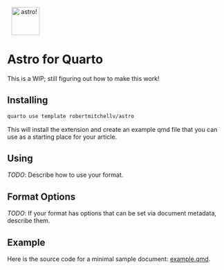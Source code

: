 <div style="display:flex" align="center">
  <img title="astro!" height="65px" width="65px" hspace=10 src="https://cdn.simpleicons.org/astro/FF5D01" />
</div>

# Astro for Quarto

This is a WIP; still figuring out how to make this work!

## Installing

```bash
quarto use template robertmitchellv/astro
```

This will install the extension and create an example qmd file that you can use as a starting place for your article.

## Using

*TODO*: Describe how to use your format.

## Format Options

*TODO*: If your format has options that can be set via document metadata, describe them.

## Example

Here is the source code for a minimal sample document: [example.qmd](example.qmd).
